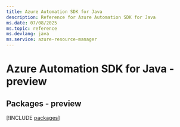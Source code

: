 ```yaml
---
title: Azure Automation SDK for Java
description: Reference for Azure Automation SDK for Java
ms.date: 07/08/2025
ms.topic: reference
ms.devlang: java
ms.service: azure-resource-manager
---
```

# Azure Automation SDK for Java - preview
## Packages - preview
[!INCLUDE [packages](automation-index.md)]